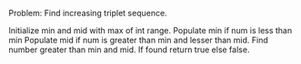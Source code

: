 Problem:
Find increasing triplet sequence.


Initialize min and mid with max of int range.
Populate min if num is less than min
Populate mid if num is greater than min and lesser than mid.
Find number greater than min and mid.
If found return true else false.